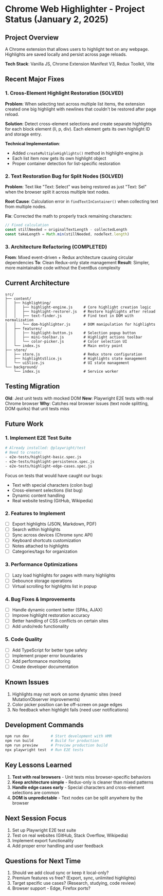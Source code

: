 # Chrome Web Highlighter - Project Status (January 2, 2025)

## Project Overview
A Chrome extension that allows users to highlight text on any webpage. Highlights are saved locally and persist across page reloads.

**Tech Stack**: Vanilla JS, Chrome Extension Manifest V3, Redux Toolkit, Vite

## Recent Major Fixes

### 1. Cross-Element Highlight Restoration (SOLVED)
**Problem**: When selecting text across multiple list items, the extension created one big highlight with newlines that couldn't be restored after page reload.

**Solution**: Detect cross-element selections and create separate highlights for each block element (li, p, div). Each element gets its own highlight ID and storage entry.

**Technical Implementation**:
- Added `createMultipleHighlights()` method in highlight-engine.js
- Each list item now gets its own highlight object
- Proper container detection for list-specific restoration

### 2. Text Restoration Bug for Split Nodes (SOLVED)
**Problem**: Text like "Text: Select" was being restored as just "Text: Sel" when the browser split it across multiple text nodes.

**Root Cause**: Calculation error in `findTextInContainer()` when collecting text from multiple nodes.

**Fix**: Corrected the math to properly track remaining characters:
```javascript
// Fixed calculation
const stillNeeded = originalTextLength - collectedLength
const takeLength = Math.min(stillNeeded, nodeText.length)
```

### 3. Architecture Refactoring (COMPLETED)
**From**: Mixed event-driven + Redux architecture causing circular dependencies
**To**: Clean Redux-only state management
**Result**: Simpler, more maintainable code without the EventBus complexity

## Current Architecture

```
src/
├── content/
│   ├── highlighting/
│   │   ├── highlight-engine.js     # Core highlight creation logic
│   │   ├── highlight-restorer.js   # Restore highlights after reload
│   │   ├── text-finder.js          # Find text in DOM with normalization
│   │   └── dom-highlighter.js      # DOM manipulation for highlights
│   ├── features/
│   │   ├── highlight-button.js     # Selection popup button
│   │   ├── mini-toolbar.js         # Highlight actions toolbar
│   │   └── color-picker.js         # Color selection UI
│   └── index.js                    # Main entry point
├── store/
│   ├── store.js                    # Redux store configuration
│   ├── highlightsSlice.js          # Highlights state management
│   └── uiSlice.js                  # UI state management
└── background/
    └── index.js                    # Service worker
```

## Testing Migration
**Old**: Jest unit tests with mocked DOM
**New**: Playwright E2E tests with real Chrome browser
**Why**: Catches real browser issues (text node splitting, DOM quirks) that unit tests miss

## Future Work

### 1. Implement E2E Test Suite
```bash
# Already installed: @playwright/test
# Need to create:
- e2e-tests/highlight-basic.spec.js
- e2e-tests/highlight-persistence.spec.js
- e2e-tests/highlight-edge-cases.spec.js
```

Focus on tests that would have caught our bugs:
- Text with special characters (colon bug)
- Cross-element selections (list bug)
- Dynamic content handling
- Real website testing (GitHub, Wikipedia)

### 2. Features to Implement
- [ ] Export highlights (JSON, Markdown, PDF)
- [ ] Search within highlights
- [ ] Sync across devices (Chrome sync API)
- [ ] Keyboard shortcuts customization
- [ ] Notes attached to highlights
- [ ] Categories/tags for organization

### 3. Performance Optimizations
- [ ] Lazy load highlights for pages with many highlights
- [ ] Debounce storage operations
- [ ] Virtual scrolling for highlights list in popup

### 4. Bug Fixes & Improvements
- [ ] Handle dynamic content better (SPAs, AJAX)
- [ ] Improve highlight restoration accuracy
- [ ] Better handling of CSS conflicts on certain sites
- [ ] Add undo/redo functionality

### 5. Code Quality
- [ ] Add TypeScript for better type safety
- [ ] Implement proper error boundaries
- [ ] Add performance monitoring
- [ ] Create developer documentation

## Known Issues
1. Highlights may not work on some dynamic sites (need MutationObserver improvements)
2. Color picker position can be off-screen on page edges
3. No feedback when highlight fails (need user notifications)

## Development Commands
```bash
npm run dev          # Start development with HMR
npm run build        # Build for production
npm run preview      # Preview production build
npx playwright test  # Run E2E tests
```

## Key Lessons Learned
1. **Test with real browsers** - Unit tests miss browser-specific behaviors
2. **Keep architecture simple** - Redux-only is cleaner than mixed patterns
3. **Handle edge cases early** - Special characters and cross-element selections are common
4. **DOM is unpredictable** - Text nodes can be split anywhere by the browser

## Next Session Focus
1. Set up Playwright E2E test suite
2. Test on real websites (GitHub, Stack Overflow, Wikipedia)
3. Implement export functionality
4. Add proper error handling and user feedback

## Questions for Next Time
1. Should we add cloud sync or keep it local-only?
2. Premium features vs free? (Export, sync, unlimited highlights)
3. Target specific use cases? (Research, studying, code review)
4. Browser support - Edge, Firefox ports?